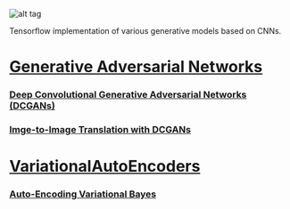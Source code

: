 ![alt tag](trained_models/VAE_MNIST/posterior_likelihood_evolution.gif)

Tensorflow implementation of various generative models based on CNNs.

# [**Generative Adversarial Networks**](GenerativeAdversarialNetworks)
### [**Deep Convolutional Generative Adversarial Networks (DCGANs)**](GenerativeAdversarialNetworks/DCGAN_MNIST.ipynb)
### [**Imge-to-Image Translation with DCGANs**](GenerativeAdversarialNetworks/img2imgGAN.ipynb)

# [**VariationalAutoEncoders**](VariationalAutoEncoders)
### [**Auto-Encoding Variational Bayes**](VariationalAutoEncoders/VAE_MNIST.ipynb)

